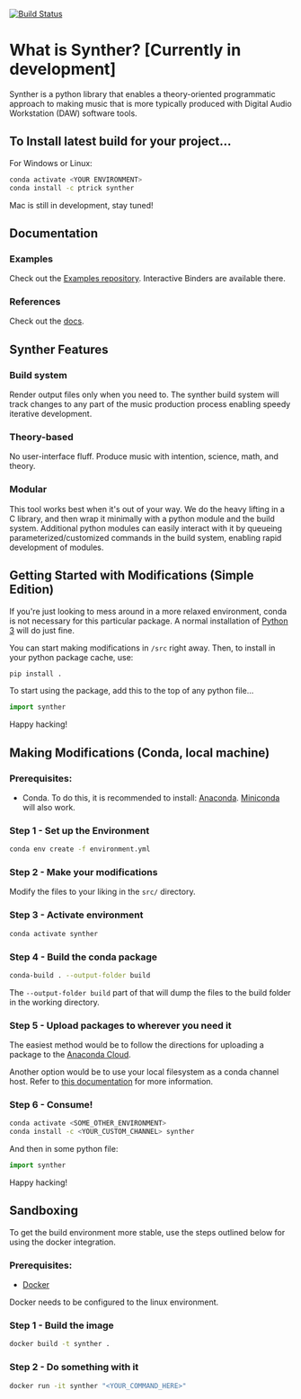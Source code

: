 [![Build Status](https://dev.azure.com/pworthey007/Synther/_apis/build/status/ptrick.synther?branchName=master)](https://dev.azure.com/pworthey007/Synther/_build/latest?definitionId=5&branchName=master)

# What is Synther? [Currently in development]

Synther is a python library that enables a theory-oriented programmatic approach to making music that is more typically produced with Digital Audio Workstation (DAW) software tools.

## To Install latest build for your project...

For Windows or Linux:

```bash
conda activate <YOUR ENVIRONMENT>
conda install -c ptrick synther
```

Mac is still in development, stay tuned!

## Documentation

### Examples

Check out the [Examples repository](https://github.com/ptrick/synther-examples.git). Interactive Binders are available there.

### References

Check out the [docs](https://ptrick.github.io/synther-ref/).

## Synther Features

### Build system

Render output files only when you need to. The synther build system will track changes to any part of the music production process enabling speedy iterative development.

### Theory-based

No user-interface fluff. Produce music with intention, science, math, and theory.

### Modular

This tool works best when it's out of your way. We do the heavy lifting in a C library, and then wrap it minimally with a python module and the build system. Additional python modules can easily interact with it by queueing parameterized/customized commands in the build system, enabling rapid development of modules.

## Getting Started with Modifications (Simple Edition)

If you're just looking to mess around in a more relaxed environment, conda is not necessary for this particular package. A normal installation of [Python 3](https://www.python.org/) will do just fine.

You can start making modifications in `/src` right away. Then, to install in your python package cache, use:

```bash
pip install .
```

To start using the package, add this to the top of any python file...

```python
import synther
```

Happy hacking!

## Making Modifications (Conda, local machine)

### Prerequisites:

* Conda. To do this, it is recommended to install: [Anaconda](https://www.anaconda.com/). [Miniconda](https://docs.conda.io/en/latest/miniconda.html) will also work.

### Step 1 - Set up the Environment

```bash
conda env create -f environment.yml
```

### Step 2 - Make your modifications

Modify the files to your liking in the `src/` directory.

### Step 3 - Activate environment

```bash
conda activate synther
```

### Step 4 - Build the conda package
```bash
conda-build . --output-folder build
```

The `--output-folder build` part of that will dump the files to the build folder in the working directory.

### Step 5 - Upload packages to wherever you need it

The easiest method would be to follow the directions for uploading a package to the [Anaconda Cloud](https://docs.anaconda.com/anaconda-cloud/user-guide/tasks/work-with-packages/#uploading-packages).

Another option would be to use your local filesystem as a conda channel host. Refer to [this documentation](https://docs.conda.io/projects/conda/en/latest/user-guide/tasks/create-custom-channels.html) for more information.

### Step 6 - Consume!

```bash
conda activate <SOME_OTHER_ENVIRONMENT>
conda install -c <YOUR_CUSTOM_CHANNEL> synther
```

And then in some python file:
```python
import synther
```
Happy hacking!

## Sandboxing

To get the build environment more stable, use the steps outlined below for using the docker integration.

### Prerequisites:

* [Docker](https://www.docker.com/products/docker-desktop)

Docker needs to be configured to the linux environment.

### Step 1 - Build the image

```bash
docker build -t synther .
```

### Step 2 - Do something with it

```bash
docker run -it synther "<YOUR_COMMAND_HERE>"
```